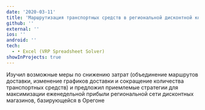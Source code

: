 ```yaml
---
date: '2020-03-11'
title: 'Маршрутизация транспортных средств в региональной дисконтной компании'
github: ''
external: ''
ios: ''
android: ''
tech:
  - • Excel (VRP Spreadsheet Solver)  
showInProjects: true
---
```


Изучил возможные меры по снижению затрат (объединение маршрутов доставки, изменение графиков доставки и сокращение количества транспортных средств) и предложил приемлемые стратегии для максимизации еженедельной прибыли региональной сети дисконтных магазинов, базирующейся в Орегоне
